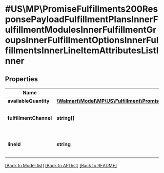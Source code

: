 # #US\MP\PromiseFulfillments200ResponsePayloadFulfillmentPlansInnerFulfillmentModulesInnerFulfillmentGroupsInnerFulfillmentOptionsInnerFulfillmentsInnerLineItemAttributesListInner

## Properties

Name | Type | Description | Notes
------------ | ------------- | ------------- | -------------
**availableQuantity** | [**\Walmart\Model\MP\US\Fulfillment\PromiseFulfillmentsRequestPayloadOfferSelectionsInnerOffersInnerRequestedQuantity**](PromiseFulfillmentsRequestPayloadOfferSelectionsInnerOffersInnerRequestedQuantity.md) |  | [optional]
**fulfillmentChannel** | **string[]** | Fulfillment channel details. For example : 'WFS_FULFILLED' | [optional]
**lineId** | **string** | The identifier to identify each line, assigned by seller systems. | [optional]


[[Back to Model list]](../) [[Back to API list]](../../Api/US/MP) [[Back to README]](../../README.md)
